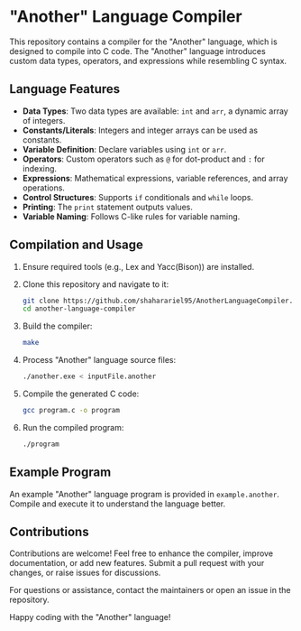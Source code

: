 # "Another" Language Compiler

This repository contains a compiler for the "Another" language, which is designed to compile into C code. The "Another" language introduces custom data types, operators, and expressions while resembling C syntax.

## Language Features

- **Data Types**: Two data types are available: `int` and `arr`, a dynamic array of integers.
- **Constants/Literals**: Integers and integer arrays can be used as constants.
- **Variable Definition**: Declare variables using `int` or `arr`.
- **Operators**: Custom operators such as `@` for dot-product and `:` for indexing.
- **Expressions**: Mathematical expressions, variable references, and array operations.
- **Control Structures**: Supports `if` conditionals and `while` loops.
- **Printing**: The `print` statement outputs values.
- **Variable Naming**: Follows C-like rules for variable naming.

## Compilation and Usage

1. Ensure required tools (e.g., Lex and Yacc(Bison)) are installed.
2. Clone this repository and navigate to it:

    ```bash
    git clone https://github.com/shaharariel95/AnotherLanguageCompiler.git
    cd another-language-compiler
    ```

3. Build the compiler:

    ```bash
    make
    ```

4. Process "Another" language source files:

    ```bash
    ./another.exe < inputFile.another
    ```

5. Compile the generated C code:

    ```bash
    gcc program.c -o program
    ```

6. Run the compiled program:

    ```bash
    ./program
    ```

## Example Program

An example "Another" language program is provided in `example.another`. Compile and execute it to understand the language better.

## Contributions

Contributions are welcome! Feel free to enhance the compiler, improve documentation, or add new features. Submit a pull request with your changes, or raise issues for discussions.

For questions or assistance, contact the maintainers or open an issue in the repository.

Happy coding with the "Another" language!
